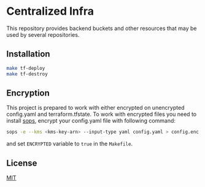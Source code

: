 # Centralized Infra

This repository provides backend buckets and other resources that may be used by several repositories.

## Installation

```bash
make tf-deploy
make tf-destroy
```

## Encryption

This project is prepared to work with either encrypted on unencrypted config.yaml and terraform.tfstate. To work with encrypted files you need to install [sops](https://github.com/mozilla/sops/releases), encrypt your config.yaml file with following command:
```bash
sops -e --kms <kms-key-arn> --input-type yaml config.yaml > config.enc.yaml
```
and set `ENCRYPTED` variable to `true` in the `Makefile`.

## License

[MIT](LICENSE.txt)